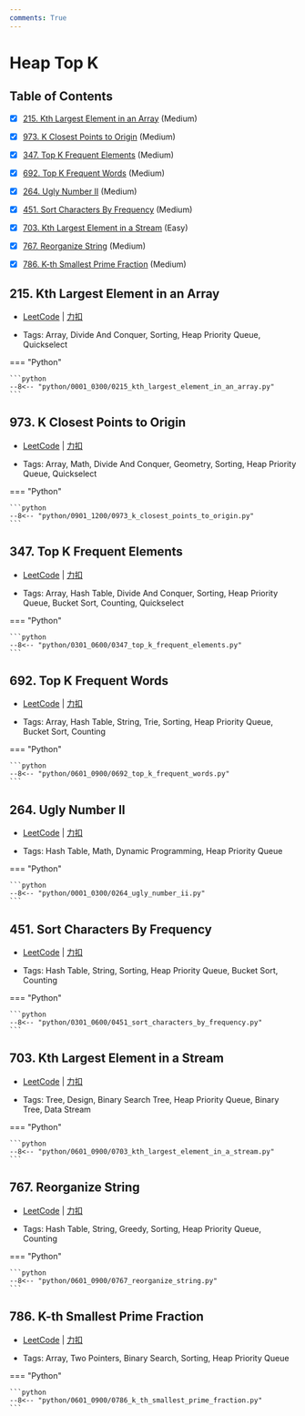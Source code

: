 ```yaml
---
comments: True
---
```


# Heap Top K

## Table of Contents

- [x] [215. Kth Largest Element in an Array](#215-kth-largest-element-in-an-array) (Medium)
- [x] [973. K Closest Points to Origin](#973-k-closest-points-to-origin) (Medium)
- [x] [347. Top K Frequent Elements](#347-top-k-frequent-elements) (Medium)
- [x] [692. Top K Frequent Words](#692-top-k-frequent-words) (Medium)
- [x] [264. Ugly Number II](#264-ugly-number-ii) (Medium)
- [x] [451. Sort Characters By Frequency](#451-sort-characters-by-frequency) (Medium)
- [x] [703. Kth Largest Element in a Stream](#703-kth-largest-element-in-a-stream) (Easy)
- [x] [767. Reorganize String](#767-reorganize-string) (Medium)
- [x] [786. K-th Smallest Prime Fraction](#786-k-th-smallest-prime-fraction) (Medium)


## 215. Kth Largest Element in an Array

-    [LeetCode](https://leetcode.com/problems/kth-largest-element-in-an-array/) | [力扣](https://leetcode.cn/problems/kth-largest-element-in-an-array/)

-   Tags: Array, Divide And Conquer, Sorting, Heap Priority Queue, Quickselect

=== "Python"

    ```python
    --8<-- "python/0001_0300/0215_kth_largest_element_in_an_array.py"
    ```



## 973. K Closest Points to Origin

-    [LeetCode](https://leetcode.com/problems/k-closest-points-to-origin/) | [力扣](https://leetcode.cn/problems/k-closest-points-to-origin/)

-   Tags: Array, Math, Divide And Conquer, Geometry, Sorting, Heap Priority Queue, Quickselect

=== "Python"

    ```python
    --8<-- "python/0901_1200/0973_k_closest_points_to_origin.py"
    ```



## 347. Top K Frequent Elements

-    [LeetCode](https://leetcode.com/problems/top-k-frequent-elements/) | [力扣](https://leetcode.cn/problems/top-k-frequent-elements/)

-   Tags: Array, Hash Table, Divide And Conquer, Sorting, Heap Priority Queue, Bucket Sort, Counting, Quickselect

=== "Python"

    ```python
    --8<-- "python/0301_0600/0347_top_k_frequent_elements.py"
    ```



## 692. Top K Frequent Words

-    [LeetCode](https://leetcode.com/problems/top-k-frequent-words/) | [力扣](https://leetcode.cn/problems/top-k-frequent-words/)

-   Tags: Array, Hash Table, String, Trie, Sorting, Heap Priority Queue, Bucket Sort, Counting

=== "Python"

    ```python
    --8<-- "python/0601_0900/0692_top_k_frequent_words.py"
    ```



## 264. Ugly Number II

-    [LeetCode](https://leetcode.com/problems/ugly-number-ii/) | [力扣](https://leetcode.cn/problems/ugly-number-ii/)

-   Tags: Hash Table, Math, Dynamic Programming, Heap Priority Queue

=== "Python"

    ```python
    --8<-- "python/0001_0300/0264_ugly_number_ii.py"
    ```



## 451. Sort Characters By Frequency

-    [LeetCode](https://leetcode.com/problems/sort-characters-by-frequency/) | [力扣](https://leetcode.cn/problems/sort-characters-by-frequency/)

-   Tags: Hash Table, String, Sorting, Heap Priority Queue, Bucket Sort, Counting

=== "Python"

    ```python
    --8<-- "python/0301_0600/0451_sort_characters_by_frequency.py"
    ```



## 703. Kth Largest Element in a Stream

-    [LeetCode](https://leetcode.com/problems/kth-largest-element-in-a-stream/) | [力扣](https://leetcode.cn/problems/kth-largest-element-in-a-stream/)

-   Tags: Tree, Design, Binary Search Tree, Heap Priority Queue, Binary Tree, Data Stream

=== "Python"

    ```python
    --8<-- "python/0601_0900/0703_kth_largest_element_in_a_stream.py"
    ```



## 767. Reorganize String

-    [LeetCode](https://leetcode.com/problems/reorganize-string/) | [力扣](https://leetcode.cn/problems/reorganize-string/)

-   Tags: Hash Table, String, Greedy, Sorting, Heap Priority Queue, Counting

=== "Python"

    ```python
    --8<-- "python/0601_0900/0767_reorganize_string.py"
    ```



## 786. K-th Smallest Prime Fraction

-    [LeetCode](https://leetcode.com/problems/k-th-smallest-prime-fraction/) | [力扣](https://leetcode.cn/problems/k-th-smallest-prime-fraction/)

-   Tags: Array, Two Pointers, Binary Search, Sorting, Heap Priority Queue

=== "Python"

    ```python
    --8<-- "python/0601_0900/0786_k_th_smallest_prime_fraction.py"
    ```



